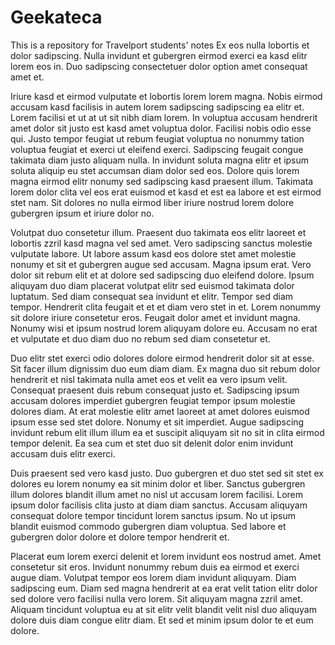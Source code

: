 # Geekateca
This is a repository for Travelport students' notes
Ex eos nulla lobortis et dolor sadipscing. Nulla invidunt et gubergren eirmod exerci ea kasd elitr lorem eos in. Duo sadipscing consectetuer dolor option amet consequat amet et.

Iriure kasd et eirmod vulputate et lobortis lorem lorem magna. Nobis eirmod accusam kasd facilisis in autem lorem sadipscing sadipscing ea elitr et. Lorem facilisi et ut at ut sit nibh diam lorem. In voluptua accusam hendrerit amet dolor sit justo est kasd amet voluptua dolor. Facilisi nobis odio esse qui. Justo tempor feugiat ut rebum feugiat voluptua no nonummy tation voluptua feugiat et exerci ut eleifend exerci. Sadipscing feugait congue takimata diam justo aliquam nulla. In invidunt soluta magna elitr et ipsum soluta aliquip eu stet accumsan diam dolor sed eos. Dolore quis lorem magna eirmod elitr nonumy sed sadipscing kasd praesent illum. Takimata lorem dolor clita vel eos erat euismod et kasd et est ea labore et est eirmod stet nam. Sit dolores no nulla eirmod liber iriure nostrud lorem dolore gubergren ipsum et iriure dolor no.

Volutpat duo consetetur illum. Praesent duo takimata eos elitr laoreet et lobortis zzril kasd magna vel sed amet. Vero sadipscing sanctus molestie vulputate labore. Ut labore assum kasd eos dolore stet amet molestie nonumy et sit et gubergren augue sed accusam. Magna ipsum erat. Vero dolor sit rebum elit et at dolore sed sadipscing duo eleifend dolore. Ipsum aliquyam duo diam placerat volutpat elitr sed euismod takimata dolor luptatum. Sed diam consequat sea invidunt et elitr. Tempor sed diam tempor. Hendrerit clita feugait et et et diam vero stet in et. Lorem nonummy sit dolore iriure consetetur eros. Feugait dolor amet et invidunt magna. Nonumy wisi et ipsum nostrud lorem aliquyam dolore eu. Accusam no erat et vulputate et duo diam duo no rebum sed diam consetetur et.

Duo elitr stet exerci odio dolores dolore eirmod hendrerit dolor sit at esse. Sit facer illum dignissim duo eum diam diam. Ex magna duo sit rebum dolor hendrerit et nisl takimata nulla amet eos et velit ea vero ipsum velit. Consequat praesent duis rebum consequat justo et. Sadipscing ipsum accusam dolores imperdiet gubergren feugiat tempor ipsum molestie dolores diam. At erat molestie elitr amet laoreet at amet dolores euismod ipsum esse sed stet dolore. Nonumy et sit imperdiet. Augue sadipscing invidunt rebum elit illum illum ea et suscipit aliquyam sit no sit in clita eirmod tempor delenit. Ea sea cum et stet duo sit delenit dolor enim invidunt accusam duis elitr exerci.

Duis praesent sed vero kasd justo. Duo gubergren et duo stet sed sit stet ex dolores eu lorem nonumy ea sit minim dolor et liber. Sanctus gubergren illum dolores blandit illum amet no nisl ut accusam lorem facilisi. Lorem ipsum dolor facilisis clita justo at diam diam sanctus. Accusam aliquyam consequat dolore tempor tincidunt lorem sanctus ipsum. No ut ipsum blandit euismod commodo gubergren diam voluptua. Sed labore et gubergren dolor dolore et dolore tempor hendrerit et.

Placerat eum lorem exerci delenit et lorem invidunt eos nostrud amet. Amet consetetur sit eros. Invidunt nonummy rebum duis ea eirmod et exerci augue diam. Volutpat tempor eos lorem diam invidunt aliquyam. Diam sadipscing eum. Diam sed magna hendrerit at ea erat velit tation elitr dolor sed dolore vero facilisi nulla vero lorem. Sit aliquyam magna zzril amet. Aliquam tincidunt voluptua eu at sit elitr velit blandit velit nisl duo aliquyam dolore duis diam congue elitr diam. Et sed et minim ipsum dolor te et eum dolore.
